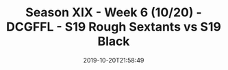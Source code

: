 ---
title: Season XIX - Week 6 (10/20) - DCGFFL - S19 Rough Sextants vs S19 Black
teams-score:
- team: _teams/navy-2.md
  score: 24
- team: _teams/black-2.md
  score: 20
mvp: Tony, Alex
game-ball: Tucker, Jayme
sportsperson: James, Matt
season: 19
week: 6
date: '2019-10-20T21:58:49'
pageid: season-xix-week-6-10-20-7035-vs-7019
---